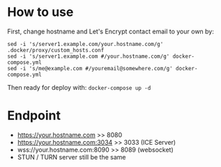 # How to use
First, change hostname and Let's Encrypt contact email to your own by:
```
sed -i 's/server1.example.com/your.hostname.com/g' .docker/proxy/custom_hosts.conf
sed -i 's/server1.example.com #/your.hostname.com/g' docker-compose.yml
sed -i 's/me@example.com #/youremail@somewhere.com/g' docker-compose.yml
```
Then ready for deploy with:  `docker-compose up -d`

# Endpoint
- https://your.hostname.com >> 8080
- https://your.hostname.com:3034 >> 3033 (ICE Server)
- wss://your.hostname.com:8090 >> 8089 (websocket)
- STUN / TURN server still be the same
